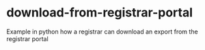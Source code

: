 # download-from-registrar-portal
Example in python how a registrar can download an export from the registrar portal
